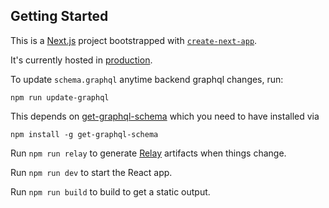 ## Getting Started

This is a [Next.js](https://nextjs.org/) project bootstrapped with [`create-next-app`](https://github.com/vercel/next.js/tree/canary/packages/create-next-app).

It's currently hosted in [production](https://ent-rsvp-static-site.onrender.com/).

To update `schema.graphql` anytime backend graphql changes, run:

```shell
npm run update-graphql
```

This depends on [get-graphql-schema](https://github.com/prisma-labs/get-graphql-schema) which you need to have installed via

```shell
npm install -g get-graphql-schema
```

Run `npm run relay` to generate [Relay](https://relay.dev/) artifacts when things change.

Run `npm run dev` to start the React app.

Run `npm run build` to build to get a static output.
